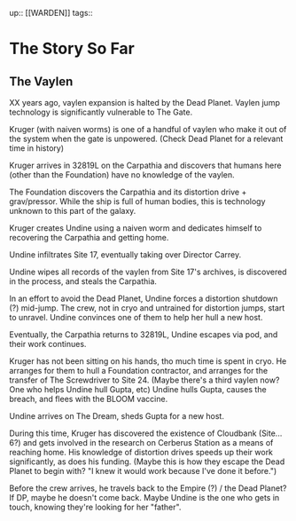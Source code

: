 ---
---
up:: [[WARDEN]]
tags::

# The Story So Far

## The Vaylen

XX years ago, vaylen expansion is halted by the Dead Planet. Vaylen jump technology is significantly vulnerable to The Gate.

Kruger (with naiven worms) is one of a handful of vaylen who make it out of the system when the gate is unpowered. (Check Dead Planet for a relevant time in history)

Kruger arrives in 32819L on the Carpathia and discovers that humans here (other than the Foundation) have no knowledge of the vaylen. 

The Foundation discovers the Carpathia and its distortion drive + grav/pressor. While the ship is full of human bodies, this is technology unknown to this part of the galaxy.

Kruger creates Undine using a naiven worm and dedicates himself to recovering the Carpathia and getting home.

Undine infiltrates Site 17, eventually taking over Director Carrey.

Undine wipes all records of the vaylen from Site 17's archives, is discovered in the process, and steals the Carpathia. 

In an effort to avoid the Dead Planet, Undine forces a distortion shutdown (?) mid-jump. The crew, not in cryo and untrained for distortion jumps, start to unravel. Undine convinces one of them to help her hull a new host.

Eventually, the Carpathia returns to 32819L, Undine escapes via pod, and their work continues.

Kruger has not been sitting on his hands, tho much time is spent in cryo. He arranges for them to hull a Foundation contractor, and arranges for the transfer of The Screwdriver to Site 24. (Maybe there's a third vaylen now? One who helps Undine hull Gupta, etc) Undine hulls Gupta, causes the breach, and flees with the BLOOM vaccine.

Undine arrives on The Dream, sheds Gupta for a new host.

During this time, Kruger has discovered the existence of Cloudbank (Site... 6?) and gets involved in the research on Cerberus Station as a means of reaching home. His knowledge of distortion drives speeds up their work significantly, as does his funding. (Maybe this is how they escape the Dead Planet to begin with? "I knew it would work because I've done it before.")

Before the crew arrives, he travels back to the Empire (?) / the Dead Planet? If DP, maybe he doesn't come back. Maybe Undine is the one who gets in touch, knowing they're looking for her "father".
